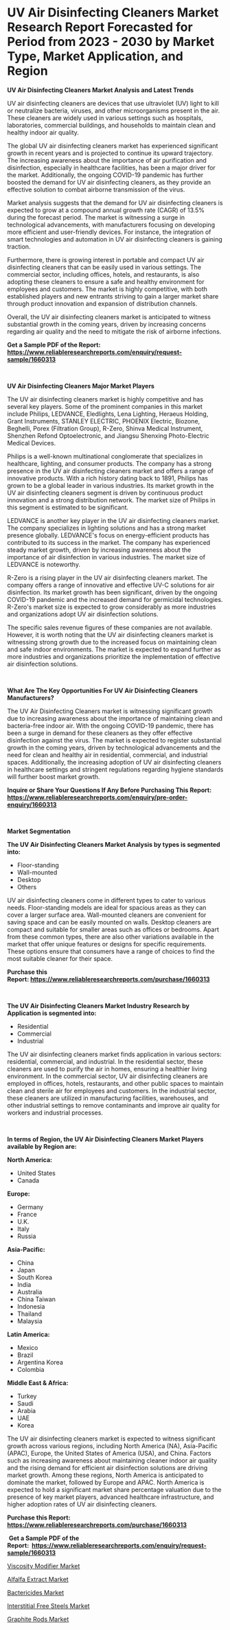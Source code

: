 <p><h1>UV Air Disinfecting Cleaners Market Research Report Forecasted for Period from 2023 -  2030 by Market Type, Market Application, and Region</h1></p><p><strong>UV Air Disinfecting Cleaners Market Analysis and Latest Trends</strong></p>
<p><p>UV air disinfecting cleaners are devices that use ultraviolet (UV) light to kill or neutralize bacteria, viruses, and other microorganisms present in the air. These cleaners are widely used in various settings such as hospitals, laboratories, commercial buildings, and households to maintain clean and healthy indoor air quality.</p><p>The global UV air disinfecting cleaners market has experienced significant growth in recent years and is projected to continue its upward trajectory. The increasing awareness about the importance of air purification and disinfection, especially in healthcare facilities, has been a major driver for the market. Additionally, the ongoing COVID-19 pandemic has further boosted the demand for UV air disinfecting cleaners, as they provide an effective solution to combat airborne transmission of the virus.</p><p>Market analysis suggests that the demand for UV air disinfecting cleaners is expected to grow at a compound annual growth rate (CAGR) of 13.5% during the forecast period. The market is witnessing a surge in technological advancements, with manufacturers focusing on developing more efficient and user-friendly devices. For instance, the integration of smart technologies and automation in UV air disinfecting cleaners is gaining traction.</p><p>Furthermore, there is growing interest in portable and compact UV air disinfecting cleaners that can be easily used in various settings. The commercial sector, including offices, hotels, and restaurants, is also adopting these cleaners to ensure a safe and healthy environment for employees and customers. The market is highly competitive, with both established players and new entrants striving to gain a larger market share through product innovation and expansion of distribution channels.</p><p>Overall, the UV air disinfecting cleaners market is anticipated to witness substantial growth in the coming years, driven by increasing concerns regarding air quality and the need to mitigate the risk of airborne infections.</p></p>
<p><strong>Get a Sample PDF of the Report:&nbsp; <a href="https://www.reliableresearchreports.com/enquiry/request-sample/1660313">https://www.reliableresearchreports.com/enquiry/request-sample/1660313</a></strong></p>
<p>&nbsp;</p>
<p><strong>UV Air Disinfecting Cleaners Major Market Players</strong></p>
<p><p>The UV air disinfecting cleaners market is highly competitive and has several key players. Some of the prominent companies in this market include Philips, LEDVANCE, Eledlights, Lena Lighting, Heraeus Holding, Grant Instruments, STANLEY ELECTRIC, PHOENIX Electric, Biozone, Beghelli, Porex (Filtration Group), R-Zero, Shinva Medical Instrument, Shenzhen Refond Optoelectronic, and Jiangsu Shenxing Photo-Electric Medical Devices.</p><p>Philips is a well-known multinational conglomerate that specializes in healthcare, lighting, and consumer products. The company has a strong presence in the UV air disinfecting cleaners market and offers a range of innovative products. With a rich history dating back to 1891, Philips has grown to be a global leader in various industries. Its market growth in the UV air disinfecting cleaners segment is driven by continuous product innovation and a strong distribution network. The market size of Philips in this segment is estimated to be significant.</p><p>LEDVANCE is another key player in the UV air disinfecting cleaners market. The company specializes in lighting solutions and has a strong market presence globally. LEDVANCE's focus on energy-efficient products has contributed to its success in the market. The company has experienced steady market growth, driven by increasing awareness about the importance of air disinfection in various industries. The market size of LEDVANCE is noteworthy.</p><p>R-Zero is a rising player in the UV air disinfecting cleaners market. The company offers a range of innovative and effective UV-C solutions for air disinfection. Its market growth has been significant, driven by the ongoing COVID-19 pandemic and the increased demand for germicidal technologies. R-Zero's market size is expected to grow considerably as more industries and organizations adopt UV air disinfection solutions.</p><p>The specific sales revenue figures of these companies are not available. However, it is worth noting that the UV air disinfecting cleaners market is witnessing strong growth due to the increased focus on maintaining clean and safe indoor environments. The market is expected to expand further as more industries and organizations prioritize the implementation of effective air disinfection solutions.</p></p>
<p>&nbsp;</p>
<p><strong>What Are The Key Opportunities For UV Air Disinfecting Cleaners Manufacturers?</strong></p>
<p><p>The UV Air Disinfecting Cleaners market is witnessing significant growth due to increasing awareness about the importance of maintaining clean and bacteria-free indoor air. With the ongoing COVID-19 pandemic, there has been a surge in demand for these cleaners as they offer effective disinfection against the virus. The market is expected to register substantial growth in the coming years, driven by technological advancements and the need for clean and healthy air in residential, commercial, and industrial spaces. Additionally, the increasing adoption of UV air disinfecting cleaners in healthcare settings and stringent regulations regarding hygiene standards will further boost market growth.</p></p>
<p><strong>Inquire or Share Your Questions If Any Before Purchasing This Report: <a href="https://www.reliableresearchreports.com/enquiry/pre-order-enquiry/1660313">https://www.reliableresearchreports.com/enquiry/pre-order-enquiry/1660313</a></strong></p>
<p>&nbsp;</p>
<p><strong>Market Segmentation</strong></p>
<p><strong>The UV Air Disinfecting Cleaners Market Analysis by types is segmented into:</strong></p>
<p><ul><li>Floor-standing</li><li>Wall-mounted</li><li>Desktop</li><li>Others</li></ul></p>
<p><p>UV air disinfecting cleaners come in different types to cater to various needs. Floor-standing models are ideal for spacious areas as they can cover a larger surface area. Wall-mounted cleaners are convenient for saving space and can be easily mounted on walls. Desktop cleaners are compact and suitable for smaller areas such as offices or bedrooms. Apart from these common types, there are also other variations available in the market that offer unique features or designs for specific requirements. These options ensure that consumers have a range of choices to find the most suitable cleaner for their space.</p></p>
<p><strong>Purchase this Report:&nbsp;<a href="https://www.reliableresearchreports.com/purchase/1660313">https://www.reliableresearchreports.com/purchase/1660313</a></strong></p>
<p>&nbsp;</p>
<p><strong>The UV Air Disinfecting Cleaners Market Industry Research by Application is segmented into:</strong></p>
<p><ul><li>Residential</li><li>Commercial</li><li>Industrial</li></ul></p>
<p><p>The UV air disinfecting cleaners market finds application in various sectors: residential, commercial, and industrial. In the residential sector, these cleaners are used to purify the air in homes, ensuring a healthier living environment. In the commercial sector, UV air disinfecting cleaners are employed in offices, hotels, restaurants, and other public spaces to maintain clean and sterile air for employees and customers. In the industrial sector, these cleaners are utilized in manufacturing facilities, warehouses, and other industrial settings to remove contaminants and improve air quality for workers and industrial processes.</p></p>
<p>&nbsp;</p>
<p><strong>In terms of Region, the UV Air Disinfecting Cleaners Market Players available by Region are:</strong></p>
<p>
    <p> <strong> North America: </strong>
        <ul>
            <li>United States</li>
            <li>Canada</li>
        </ul>
        </p> 
    <p> <strong> Europe: </strong>
        <ul>
            <li>Germany</li>
            <li>France</li>
            <li>U.K.</li>
            <li>Italy</li>
            <li>Russia</li>
        </ul>
        </p> 
    <p> <strong> Asia-Pacific: </strong>
        <ul>
            <li>China</li>
            <li>Japan</li>
            <li>South Korea</li>
            <li>India</li>
            <li>Australia</li>
            <li>China Taiwan</li>
            <li>Indonesia</li>
            <li>Thailand</li>
            <li>Malaysia</li>
        </ul>
        </p> 
    <p> <strong> Latin America: </strong>
        <ul>
            <li>Mexico</li>
            <li>Brazil</li>
            <li>Argentina Korea</li>
            <li>Colombia</li>
        </ul>
        </p> 
    <p> <strong> Middle East & Africa: </strong>
        <ul>
            <li>Turkey</li>
            <li>Saudi</li>
            <li>Arabia</li>
            <li>UAE</li>
            <li>Korea</li>
        </ul>
    </p>
    </p>
<p><p>The UV air disinfecting cleaners market is expected to witness significant growth across various regions, including North America (NA), Asia-Pacific (APAC), Europe, the United States of America (USA), and China. Factors such as increasing awareness about maintaining cleaner indoor air quality and the rising demand for efficient air disinfection solutions are driving market growth. Among these regions, North America is anticipated to dominate the market, followed by Europe and APAC. North America is expected to hold a significant market share percentage valuation due to the presence of key market players, advanced healthcare infrastructure, and higher adoption rates of UV air disinfecting cleaners.</p></p>
<p><strong>Purchase this Report: <a href="https://www.reliableresearchreports.com/purchase/1660313">https://www.reliableresearchreports.com/purchase/1660313</a></strong></p>
<p>&nbsp;<strong>Get a Sample PDF of the Report:&nbsp;&nbsp;<a href="https://www.reliableresearchreports.com/enquiry/request-sample/1660313">https://www.reliableresearchreports.com/enquiry/request-sample/1660313</a></strong></p>
<p><strong></strong></p>
<p><p><a href="https://medium.com/@dylangilbert65/viscosity-modifier-market-insight-market-trends-growth-forecasted-from-2023-to-2030-f1162268a4d9">Viscosity Modifier Market</a></p><p><a href="https://medium.com/@nicholasstewart02/analyzing-alfalfa-extract-market-global-industry-perspective-and-forecast-2023-to-2030-654db05f6426">Alfalfa Extract Market</a></p><p><a href="https://medium.com/@jeremybates83/analyzing-bactericides-market-global-industry-perspective-and-forecast-2023-to-2030-e51e4521c5af">Bactericides Market</a></p><p><a href="https://medium.com/@donaldmendez2018/interstitial-free-steels-market-share-evolution-and-market-growth-trends-2023-2030-a3b7d67f4e0f">Interstitial Free Steels Market</a></p><p><a href="https://medium.com/@randyrose31/graphite-rods-market-competitive-analysis-market-trends-and-forecast-to-2030-626707a30a1d">Graphite Rods Market</a></p></p>